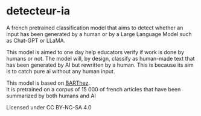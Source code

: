 # detecteur-ia
A french pretrained classification model that aims to detect whether an input has been generated by a human or by a Large Language Model such as Chat-GPT or LLaMA.


This model is aimed to one day help educators verify if work is done by humans or not. The model will, by design, classify as human-made text that has been generated by AI but rewritten by a human. This is because its aim is to catch pure ai without any human input.


This model is based on [BARThez](https://huggingface.co/moussaKam/barthez). <br>
It is pretrained on a corpus of 15 000 of french articles that have been summarized by both humans and AI


Licensed under CC BY-NC-SA 4.0 
